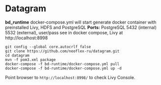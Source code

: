 # Datagram

__bd_runtime__ docker-compose.yml will start generate docker container with preinstalled Livy, HDFS and PostgreSQL
__Ports:__ PostgreSQL 5432 (internal) 5532 (external), user/pass see in docker compose, Livy at http://localhost:8998

```
git config --global core.autocrlf false
git clone https://github.com/neoflex-ru/datagram.git
cd datagram
mvn -f pom3.xml package
docker-compose -f bd-runtime/docker-compose.yml pull
docker-compose -f bd-runtime/docker-compose.yml up -d
```

Point browser to `http://localhost:8998/` to check Livy Console.


